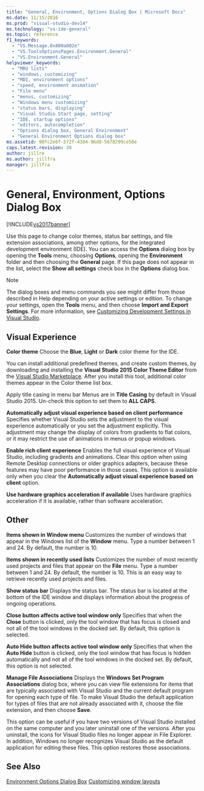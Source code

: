 ```yaml
---
title: "General, Environment, Options Dialog Box | Microsoft Docs"
ms.date: 11/15/2016
ms.prod: "visual-studio-dev14"
ms.technology: "vs-ide-general"
ms.topic: reference
f1_keywords:
  - "VS.Message.0x800a002e"
  - "VS.ToolsOptionsPages.Environment.General"
  - "VS.Environment.General"
helpviewer_keywords:
  - "MRU lists"
  - "windows, customizing"
  - "MDI, environment options"
  - "speed, environment animation"
  - "File menu"
  - "menus, customizing"
  - "Windows menu customizing"
  - "status bars, displaying"
  - "Visual Studio Start page, setting"
  - "IDE, startup options"
  - "editors, autocompletion"
  - "Options dialog box, General Environment"
  - "General Environment Options dialog box"
ms.assetid: 90fc2e6f-572f-4384-96d8-5678299ce58e
caps.latest.revision: 38
author: jillre
ms.author: jillfra
manager: jillfra
---
```

# General, Environment, Options Dialog Box
[!INCLUDE[vs2017banner](../../includes/vs2017banner.md)]

Use this page to change color themes, status bar settings, and file extension associations, among other options, for the integrated development environment (IDE). You can access the **Options** dialog box by opening the **Tools** menu, choosing **Options**, opening the **Environment** folder and then choosing the **General** page. If this page does not appear in the list, select the **Show all settings** check box in the **Options** dialog box.

> [!NOTE]
> The dialog boxes and menu commands you see might differ from those described in Help depending on your active settings or edition. To change your settings, open the **Tools** menu, and then choose **Import and Export Settings**. For more information, see [Customizing Development Settings in Visual Studio](https://msdn.microsoft.com/22c4debb-4e31-47a8-8f19-16f328d7dcd3).

## Visual Experience
 **Color theme**
 Choose the **Blue**, **Light** or **Dark** color theme for the IDE.

 You can install additional predefined  themes, and create custom themes, by downloading and installing the **Visual Studio 2015 Color Theme Editor** from the [Visual Studio Marketplace](https://marketplace.visualstudio.com). After you install this tool, additional color themes appear in the Color theme list box.

 Apply title casing in menu bar
 Menus are in **Title Casing** by default in Visual Studio 2015. Un-check this option to set them to **ALL CAPS**.

 **Automatically adjust visual experience based on client performance**
 Specifies whether Visual Studio sets the adjustment to the visual experience automatically or you set the adjustment explicitly. This adjustment may change the display of colors from gradients to flat colors, or it may restrict the use of animations in menus or popup windows.

 **Enable rich client experience**
 Enables the full visual experience of Visual Studio, including gradients and animations. Clear this option when using Remote Desktop connections or older graphics adapters, because these features may have poor performance in those cases. This option is available only when you clear the **Automatically adjust visual experience based on client** option.

 **Use hardware graphics acceleration if available**
 Uses hardware graphics acceleration if it is available, rather than software acceleration.

## Other
 **Items shown in Window menu**
 Customizes the number of windows that appear in the Windows list of the **Window** menu. Type a number between 1 and 24. By default, the number is 10.

 **Items shown in recently used lists**
 Customizes the number of most recently used projects and files that appear on the **File** menu. Type a number between 1 and 24. By default, the number is 10. This is an easy way to retrieve recently used projects and files.

 **Show status bar**
 Displays the status bar. The status bar is located at the bottom of the IDE window and displays information about the progress of ongoing operations.

 **Close button affects active tool window only**
 Specifies that when the **Close** button is clicked, only the tool window that has focus is closed and not all of the tool windows in the docked set. By default, this option is selected.

 **Auto Hide button affects active tool window only**
 Specifies that when the **Auto Hide** button is clicked, only the tool window that has focus is hidden automatically and not all of the tool windows in the docked set. By default, this option is not selected.

 **Manage File Associations**
 Displays the **Windows Set Program Associations** dialog box, where you can view file extensions for items that are typically associated with Visual Studio and the current default program for opening each type of file. To make Visual Studio the default application for types of files that are not already associated with it, choose the file extension, and then choose **Save**.

 This option can be useful if you have two versions of Visual Studio installed on the same computer and you later uninstall one of the versions. After you uninstall, the icons for Visual Studio files no longer appear in File Explorer. In addition, Windows no longer recognizes Visual Studio as the default application for editing these files. This option restores those associations.

## See Also
 [Environment Options Dialog Box](../../ide/reference/environment-options-dialog-box.md)
 [Customizing window layouts](../../ide/customizing-window-layouts-in-visual-studio.md)
